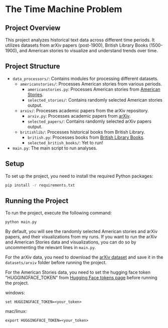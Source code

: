 # The Time Machine Problem

## Project Overview
This project analyzes historical text data across different time periods. It utilizes datasets from arXiv papers (post-1900), British Library Books (1500-1900), and American stories to visualize and understand trends over time.

## Project Structure
- `data_processors/`: Contains modules for processing different datasets.
  - `americanstories/`: Processes American stories from various periods.
    - `americanstories.py`: Processes American stories from [American Stories](https://huggingface.co/datasets/dell-research-harvard/AmericanStories).
    - `selected_stories/`: Contains randomly selected American stories output.
  - `arxiv/`: Processes academic papers from the arXiv repository.
    - `arxiv.py`: Processes academic papers from [arXiv](https://www.kaggle.com/datasets/Cornell-University/arxiv/data).
    - `selected_papers/`: Contains randomly selected arXiv papers output.
  - `britishlib/`: Processes historical books from British Library.
    - `british.py`: Processes books from [British Library Books](https://huggingface.co/datasets/TheBritishLibrary/blbooks).
    - `selected_british_books/`: Yet to run!
- `main.py`: The main script to run analyses.

## Setup
To set up the project, you need to install the required Python packages:
```bash
pip install -r requirements.txt
```
## Running the Project
To run the project, execute the following command:
```
python main.py
``` 

By default, you will see the randomly selected American stories and arXiv papers, and their visualizations from my runs. If you want to run the arXiv and American Stories data and visualizations, you can do so by uncommenting the relevant lines in `main.py`.

For the arXiv data, you need to download the [arXiv dataset](https://www.kaggle.com/datasets/Cornell-University/arxiv/data) and save it in the `datasets/arxiv` folder before running the project.

For the American Stories data, you need to set the hugging face token "HUGGINGFACE_TOKEN" from [Hugging Face tokens page](https://huggingface.co/settings/tokens) before running the project.

windows:
```
set HUGGINGFACE_TOKEN=<your_token>
```

mac/linux:
```
export HUGGINGFACE_TOKEN=<your_token>
```
